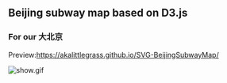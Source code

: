 ## Beijing subway map based on D3.js
### For our 大北京  
Preview:https://akalittlegrass.github.io/SVG-BeijingSubwayMap/



![show.gif](https://i.loli.net/2019/12/09/dIHRgmLGuv49Dxo.gif)
